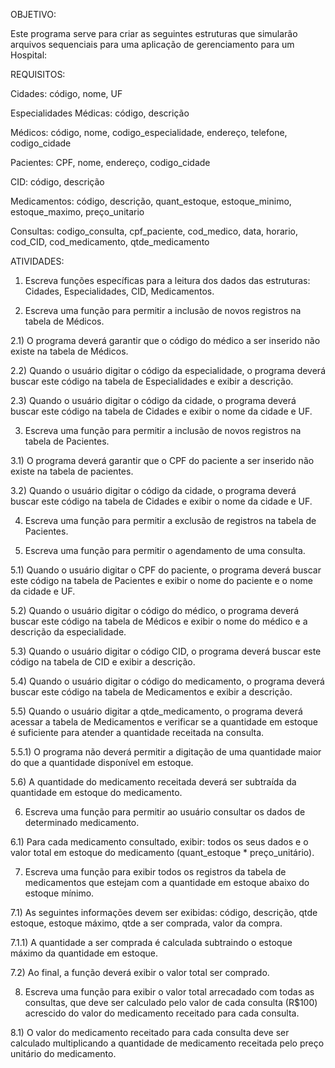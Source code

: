OBJETIVO:

Este programa serve para criar as seguintes estruturas que simularão arquivos sequenciais para uma aplicação de gerenciamento para um Hospital:

REQUISITOS:

Cidades: código, nome, UF

Especialidades Médicas: código, descrição

Médicos: código, nome, codigo_especialidade, endereço, telefone, codigo_cidade

Pacientes: CPF, nome, endereço, codigo_cidade

CID: código, descrição

Medicamentos: código, descrição, quant_estoque, estoque_minimo, estoque_maximo, preço_unitario

Consultas: codigo_consulta, cpf_paciente, cod_medico, data, horario, cod_CID, cod_medicamento, qtde_medicamento

ATIVIDADES:

1) Escreva funções específicas para a leitura dos dados das estruturas: Cidades, Especialidades, CID, Medicamentos.

2) Escreva uma função para permitir a inclusão de novos registros na tabela de Médicos.

2.1) O programa deverá garantir que o código do médico a ser inserido não existe na tabela de Médicos.

2.2) Quando o usuário digitar o código da especialidade, o programa deverá buscar este código na tabela de Especialidades e exibir a descrição.

2.3) Quando o usuário digitar o código da cidade, o programa deverá buscar este código na tabela de Cidades e exibir o nome da cidade e UF.

3) Escreva uma função para permitir a inclusão de novos registros na tabela de Pacientes.

3.1) O programa deverá garantir que o CPF do paciente a ser inserido não existe na tabela de pacientes.

3.2) Quando o usuário digitar o código da cidade, o programa deverá buscar este código na tabela de Cidades e exibir o nome da cidade e UF.

4) Escreva uma função para permitir a exclusão de registros na tabela de Pacientes.

5) Escreva uma função para permitir o agendamento de uma consulta.

5.1) Quando o usuário digitar o CPF do paciente, o programa deverá buscar este código na tabela de Pacientes e exibir o nome do paciente e o nome da cidade e UF.

5.2) Quando o usuário digitar o código do médico, o programa deverá buscar este código na tabela de Médicos e exibir o nome do médico e a descrição da especialidade.

5.3) Quando o usuário digitar o código CID, o programa deverá buscar este código na tabela de CID e exibir a descrição.

5.4) Quando o usuário digitar o código do medicamento, o programa deverá buscar este código na tabela de Medicamentos e exibir a descrição.

5.5) Quando o usuário digitar a qtde_medicamento, o programa deverá acessar a tabela de Medicamentos e verificar se a quantidade em estoque é suficiente para atender a quantidade receitada na consulta.

5.5.1) O programa não deverá permitir a digitação de uma quantidade maior do que a quantidade disponível em estoque.

5.6) A quantidade do medicamento receitada deverá ser subtraída da quantidade em estoque do medicamento.

6) Escreva uma função para permitir ao usuário consultar os dados de determinado medicamento.

6.1) Para cada medicamento consultado, exibir: todos os seus dados e o valor total em estoque do medicamento (quant_estoque * preço_unitário).

7) Escreva uma função para exibir todos os registros da tabela de medicamentos que estejam com a quantidade em estoque abaixo do estoque mínimo. 

7.1) As seguintes informações devem ser exibidas: código, descrição, qtde estoque, estoque máximo, qtde a ser comprada, valor da compra.

7.1.1) A quantidade a ser comprada é calculada subtraindo o estoque máximo da quantidade em estoque.

7.2) Ao final, a função deverá exibir o valor total ser comprado.

8) Escreva uma função para exibir o valor total arrecadado com todas as consultas, que deve ser calculado pelo valor de cada consulta (R$100) acrescido do valor do medicamento receitado para cada consulta.

8.1) O valor do medicamento receitado para cada consulta deve ser calculado multiplicando a quantidade de medicamento receitada pelo preço unitário do medicamento.
